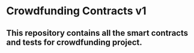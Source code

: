 # Crowdfunding Contracts v1
## This repository contains all the smart contracts and tests for crowdfunding project.